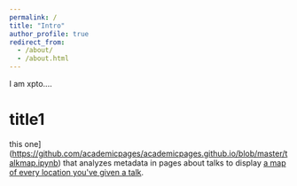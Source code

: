 ```yaml
---
permalink: /
title: "Intro"
author_profile: true
redirect_from: 
  - /about/
  - /about.html
---
```


I am xpto....

title1
======
this one](https://github.com/academicpages/academicpages.github.io/blob/master/talkmap.ipynb) that analyzes metadata in pages about talks to display [a map of every location you've given a talk](https://academicpages.github.io/talkmap.html).

